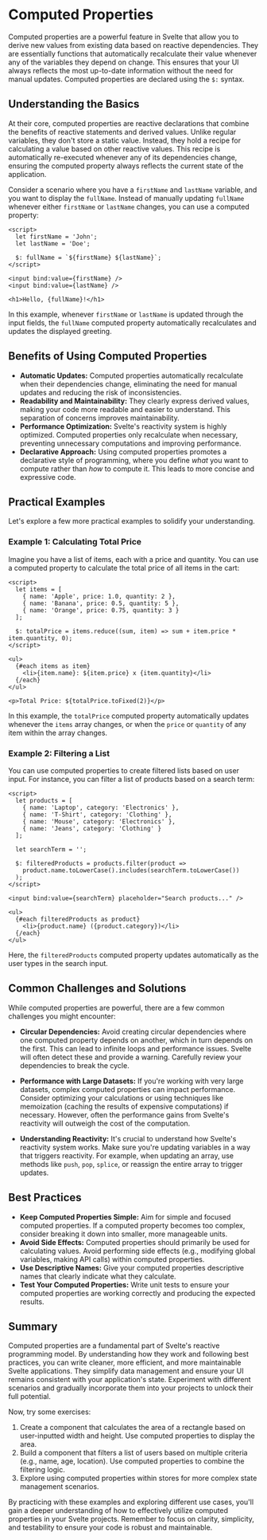 # Computed Properties

Computed properties are a powerful feature in Svelte that allow you to derive new values from existing data based on reactive dependencies.  They are essentially functions that automatically recalculate their value whenever any of the variables they depend on change. This ensures that your UI always reflects the most up-to-date information without the need for manual updates. Computed properties are declared using the `$:` syntax.

## Understanding the Basics

At their core, computed properties are reactive declarations that combine the benefits of reactive statements and derived values. Unlike regular variables, they don't store a static value. Instead, they hold a recipe for calculating a value based on other reactive values. This recipe is automatically re-executed whenever any of its dependencies change, ensuring the computed property always reflects the current state of the application.

Consider a scenario where you have a `firstName` and `lastName` variable, and you want to display the `fullName`. Instead of manually updating `fullName` whenever either `firstName` or `lastName` changes, you can use a computed property:

```svelte
<script>
  let firstName = 'John';
  let lastName = 'Doe';

  $: fullName = `${firstName} ${lastName}`;
</script>

<input bind:value={firstName} />
<input bind:value={lastName} />

<h1>Hello, {fullName}!</h1>
```

In this example, whenever `firstName` or `lastName` is updated through the input fields, the `fullName` computed property automatically recalculates and updates the displayed greeting.

## Benefits of Using Computed Properties

*   **Automatic Updates:** Computed properties automatically recalculate when their dependencies change, eliminating the need for manual updates and reducing the risk of inconsistencies.
*   **Readability and Maintainability:** They clearly express derived values, making your code more readable and easier to understand.  This separation of concerns improves maintainability.
*   **Performance Optimization:** Svelte's reactivity system is highly optimized. Computed properties only recalculate when necessary, preventing unnecessary computations and improving performance.
*   **Declarative Approach:** Using computed properties promotes a declarative style of programming, where you define *what* you want to compute rather than *how* to compute it. This leads to more concise and expressive code.

## Practical Examples

Let's explore a few more practical examples to solidify your understanding.

### Example 1: Calculating Total Price

Imagine you have a list of items, each with a price and quantity. You can use a computed property to calculate the total price of all items in the cart:

```svelte
<script>
  let items = [
    { name: 'Apple', price: 1.0, quantity: 2 },
    { name: 'Banana', price: 0.5, quantity: 5 },
    { name: 'Orange', price: 0.75, quantity: 3 }
  ];

  $: totalPrice = items.reduce((sum, item) => sum + item.price * item.quantity, 0);
</script>

<ul>
  {#each items as item}
    <li>{item.name}: ${item.price} x {item.quantity}</li>
  {/each}
</ul>

<p>Total Price: ${totalPrice.toFixed(2)}</p>
```

In this example, the `totalPrice` computed property automatically updates whenever the `items` array changes, or when the `price` or `quantity` of any item within the array changes.

### Example 2: Filtering a List

You can use computed properties to create filtered lists based on user input. For instance, you can filter a list of products based on a search term:

```svelte
<script>
  let products = [
    { name: 'Laptop', category: 'Electronics' },
    { name: 'T-Shirt', category: 'Clothing' },
    { name: 'Mouse', category: 'Electronics' },
    { name: 'Jeans', category: 'Clothing' }
  ];

  let searchTerm = '';

  $: filteredProducts = products.filter(product =>
    product.name.toLowerCase().includes(searchTerm.toLowerCase())
  );
</script>

<input bind:value={searchTerm} placeholder="Search products..." />

<ul>
  {#each filteredProducts as product}
    <li>{product.name} ({product.category})</li>
  {/each}
</ul>
```

Here, the `filteredProducts` computed property updates automatically as the user types in the search input.

## Common Challenges and Solutions

While computed properties are powerful, there are a few common challenges you might encounter:

*   **Circular Dependencies:** Avoid creating circular dependencies where one computed property depends on another, which in turn depends on the first. This can lead to infinite loops and performance issues. Svelte will often detect these and provide a warning.  Carefully review your dependencies to break the cycle.

*   **Performance with Large Datasets:**  If you're working with very large datasets, complex computed properties can impact performance. Consider optimizing your calculations or using techniques like memoization (caching the results of expensive computations) if necessary.  However, often the performance gains from Svelte's reactivity will outweigh the cost of the computation.

*   **Understanding Reactivity:**  It's crucial to understand how Svelte's reactivity system works.  Make sure you're updating variables in a way that triggers reactivity. For example, when updating an array, use methods like `push`, `pop`, `splice`, or reassign the entire array to trigger updates.

## Best Practices

*   **Keep Computed Properties Simple:**  Aim for simple and focused computed properties.  If a computed property becomes too complex, consider breaking it down into smaller, more manageable units.
*   **Avoid Side Effects:**  Computed properties should primarily be used for calculating values.  Avoid performing side effects (e.g., modifying global variables, making API calls) within computed properties.
*   **Use Descriptive Names:**  Give your computed properties descriptive names that clearly indicate what they calculate.
*   **Test Your Computed Properties:**  Write unit tests to ensure your computed properties are working correctly and producing the expected results.

## Summary

Computed properties are a fundamental part of Svelte's reactive programming model. By understanding how they work and following best practices, you can write cleaner, more efficient, and more maintainable Svelte applications. They simplify data management and ensure your UI remains consistent with your application's state. Experiment with different scenarios and gradually incorporate them into your projects to unlock their full potential.

Now, try some exercises:

1.  Create a component that calculates the area of a rectangle based on user-inputted width and height. Use computed properties to display the area.
2.  Build a component that filters a list of users based on multiple criteria (e.g., name, age, location). Use computed properties to combine the filtering logic.
3.  Explore using computed properties within stores for more complex state management scenarios.

By practicing with these examples and exploring different use cases, you'll gain a deeper understanding of how to effectively utilize computed properties in your Svelte projects. Remember to focus on clarity, simplicity, and testability to ensure your code is robust and maintainable.